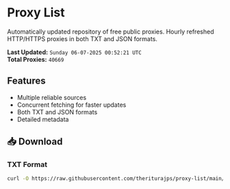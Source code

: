# Proxy List

Automatically updated repository of free public proxies. Hourly refreshed HTTP/HTTPS proxies in both TXT and JSON formats.

**Last Updated:** `Sunday 06-07-2025 00:52:21 UTC`  
**Total Proxies:** `40669`

## Features
- Multiple reliable sources
- Concurrent fetching for faster updates
- Both TXT and JSON formats
- Detailed metadata

## 📥 Download

### TXT Format
```bash
curl -O https://raw.githubusercontent.com/theriturajps/proxy-list/main/proxies.txt